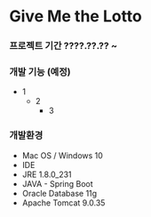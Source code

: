 # Give Me the Lotto

<!--
//깃헙 레포 사용 언어 수
https://img.shields.io/github/languages/count/beygee/survive 
//깃헙 레포 최다빈도 언어
https://img.shields.io/github/languages/top/beygee/survive
//깃헙 레포 코드 용량
https://img.shields.io/github/languages/code-size/beygee/survive
//깃헙 레포 용량
https://img.shields.io/github/repo-size/beygee/survive
//깃헙 레포 오픈 이슈 개수
https://img.shields.io/github/issues/beygee/survive
//깃헙 레포 닫힌 이슈 개수
https://img.shields.io/github/issues-closed/beygee/survive
//깃헙 레포 주간 커밋 수
https://img.shields.io/github/commit-activity/w/beygee/survive
//깃헙 레포 라스트 커밋 날짜
https://img.shields.io/github/last-commit/beygee/survive
-->


### 프로젝트 기간 ????.??.?? ~
 
### 개발 기능 (예정)
 - 1
   - 2
     - 3
 
### 개발환경

 - Mac OS / Windows 10
 - IDE
 - JRE 1.8.0_231
 - JAVA - Spring Boot
 - Oracle Database 11g
 - Apache Tomcat 9.0.35

<!--
### 릴리즈 정보

추가예정!
-->
